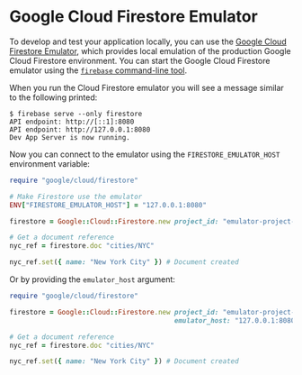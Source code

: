 # Google Cloud Firestore Emulator

To develop and test your application locally, you can use the [Google Cloud
Firestore
Emulator](https://cloud.google.com/firestore/docs/security/test-rules-emulator#install_the_emulator),
which provides local emulation of the production Google Cloud Firestore
environment. You can start the Google Cloud Firestore emulator using the
[`firebase` command-line tool](https://firebase.google.com/docs/cli/).

When you run the Cloud Firestore emulator you will see a message similar to the
following printed:

```
$ firebase serve --only firestore
API endpoint: http://[::1]:8080
API endpoint: http://127.0.0.1:8080
Dev App Server is now running.
```

Now you can connect to the emulator using the `FIRESTORE_EMULATOR_HOST`
environment variable:

```ruby
require "google/cloud/firestore"

# Make Firestore use the emulator
ENV["FIRESTORE_EMULATOR_HOST"] = "127.0.0.1:8080"

firestore = Google::Cloud::Firestore.new project_id: "emulator-project-id"

# Get a document reference
nyc_ref = firestore.doc "cities/NYC"

nyc_ref.set({ name: "New York City" }) # Document created
```

Or by providing the `emulator_host` argument:

```ruby
require "google/cloud/firestore"

firestore = Google::Cloud::Firestore.new project_id: "emulator-project-id",
                                         emulator_host: "127.0.0.1:8080"

# Get a document reference
nyc_ref = firestore.doc "cities/NYC"

nyc_ref.set({ name: "New York City" }) # Document created
```
